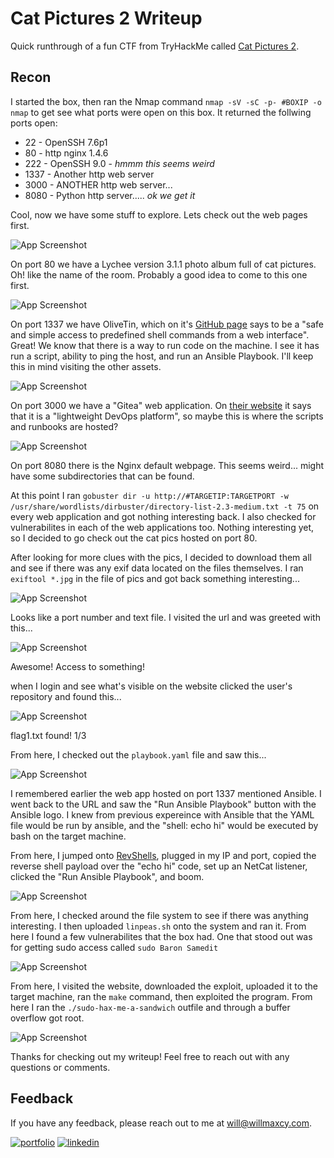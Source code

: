 
# Cat Pictures 2 Writeup

Quick runthrough of a fun CTF from TryHackMe called [Cat Pictures 2](https://tryhackme.com/room/catpictures2).

## Recon

I started the box, then ran the Nmap command `nmap -sV -sC -p- #BOXIP -o nmap` to get see what ports were open on this box. It returned the follwing ports open:

 - 22 - OpenSSH 7.6p1
 - 80 - http nginx 1.4.6
 - 222 - OpenSSH 9.0 - *hmmm this seems weird*
 - 1337 - Another http web server
 - 3000 - ANOTHER http web server...
 - 8080 - Python http server..... *ok we get it*

Cool, now we have some stuff to explore. Lets check out the web pages first.

![App Screenshot](https://willmaxcy.com/assets/imgs/catpics2/1.png?text=First+Pic)

On port 80 we have a Lychee version 3.1.1 photo album full of cat pictures. Oh! like the name of the room. Probably a good idea to come to this one first.

![App Screenshot](https://willmaxcy.com/assets/imgs/catpics2/2.png?text=First+Pic)

On port 1337 we have OliveTin, which on it's [GitHub page](https://github.com/OliveTin/OliveTin) says to be a "safe and simple access to predefined shell commands from a web interface". Great! We know that there is a way to run code on the machine. I see it has run a script, ability to ping the host, and run an Ansible Playbook. I'll keep this in mind visiting the other assets.

![App Screenshot](https://willmaxcy.com/assets/imgs/catpics2/3.png?text=First+Pic)

On port 3000 we have a "Gitea" web application. On [their website](https://about.gitea.com/) it says that it is a "lightweight DevOps platform", so maybe this is where the scripts and runbooks are hosted?

![App Screenshot](https://willmaxcy.com/assets/imgs/catpics2/4.png?text=First+Pic)

On port 8080 there is the Nginx default webpage. This seems weird... might have some subdirectories that can be found.

At this point I ran `gobuster dir -u http://#TARGETIP:TARGETPORT -w /usr/share/wordlists/dirbuster/directory-list-2.3-medium.txt -t 75` on every web application and got nothing interesting back. I also checked for vulnerabilites in each of the web applications too. Nothing interesting yet, so I decided to go check out the cat pics hosted on port 80.

After looking for more clues with the pics, I decided to download them all and see if there was any exif data located on the files themselves. I ran `exiftool *.jpg` in the file of pics and got back something interesting...

![App Screenshot](https://willmaxcy.com/assets/imgs/catpics2/5.png?text=First+Pic)

Looks like a port number and text file. I visited the url and was greeted with this...

![App Screenshot](https://willmaxcy.com/assets/imgs/catpics2/6.png?text=First+Pic)

Awesome! Access to something! 

when I login and see what's visible on the website clicked the user's repository and found this...

![App Screenshot](https://willmaxcy.com/assets/imgs/catpics2/7.png?text=First+Pic) 

flag1.txt found! 1/3

From here, I checked out the `playbook.yaml` file and saw this...

![App Screenshot](https://willmaxcy.com/assets/imgs/catpics2/8.png?text=First+Pic) 

I remembered earlier the web app hosted on port 1337 mentioned Ansible. I went back to the URL and saw the "Run Ansible Playbook" button with the Ansible logo. I knew from previous expereince with Ansible that the YAML file would be run by ansible, and the "shell: echo hi" would be executed by bash on the target machine. 

From here, I jumped onto [RevShells](https://revshells.com), plugged in my IP and port, copied the reverse shell payload over the "echo hi" code, set up an NetCat listener, clicked the "Run Ansible Playbook", and boom.

![App Screenshot](https://willmaxcy.com/assets/imgs/catpics2/9.png?text=First+Pic) 

From here, I checked around the file system to see if there was anything interesting. I then uploaded `linpeas.sh` onto the system and ran it. From here I found a few vulnerabilites that the box had. One that stood out was for getting sudo access called `sudo Baron Samedit`

![App Screenshot](https://willmaxcy.com/assets/imgs/catpics2/10.png?text=First+Pic) 

From here, I visited the website, downloaded the exploit, uploaded it to the target machine, ran the `make` command, then exploited the program. From here I ran the `./sudo-hax-me-a-sandwich` outfile and through a buffer overflow got root.

![App Screenshot](https://willmaxcy.com/assets/imgs/catpics2/11.png?text=First+Pic) 

Thanks for checking out my writeup! Feel free to reach out with any questions or comments.


## Feedback

If you have any feedback, please reach out to me at will@willmaxcy.com.


[![portfolio](https://img.shields.io/badge/my_portfolio-000?style=for-the-badge&logo=ko-fi&logoColor=white)](https://willmaxcy.com/)
[![linkedin](https://img.shields.io/badge/linkedin-0A66C2?style=for-the-badge&logo=linkedin&logoColor=white)](https://www.linkedin.com/in/willmaxcy)
